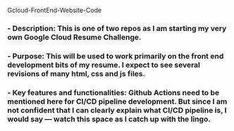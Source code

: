 Gcloud-FrontEnd-Website-Code

### - Description: This is one of two repos as I am starting my very own Google Cloud Resume Challenge.
### - Purpose: This will be used to work primarily on the front end development bits of my resume. I expect to see several revisions of many html, css and js files. 
### - Key features and functionalities: Github Actions need to be mentioned here for CI/CD pipeline development. But since I am not confident that I can clearly explain what CI/CD pipeline is, I would say — watch this space as I catch up with the lingo. 
